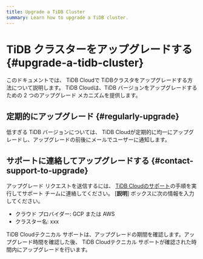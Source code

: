 ```yaml
---
title: Upgrade a TiDB Cluster
summary: Learn how to upgrade a TiDB cluster.
---
```


# TiDB クラスターをアップグレードする {#upgrade-a-tidb-cluster}

このドキュメントでは、 TiDB Cloudで TiDBクラスタをアップグレードする方法について説明します。 TiDB Cloudは、TiDB バージョンをアップグレードするための 2 つのアップグレード メカニズムを提供します。

## 定期的にアップグレード {#regularly-upgrade}

低すぎる TiDB バージョンについては、 TiDB Cloudが定期的に均一にアップグレードし、アップグレードの前後にメールでユーザーに通知します。

## サポートに連絡してアップグレードする {#contact-support-to-upgrade}

アップグレード リクエストを送信するには、 [TiDB Cloudのサポート](/tidb-cloud/tidb-cloud-support.md)の手順を実行してサポート チームに連絡してください。 [**説明**] ボックスに次の情報を入力してください。

-   クラウド プロバイダー: GCP または AWS
-   クラスター名: xxx

TiDB Cloudテクニカル サポートは、アップグレードの期間を確認します。アップグレード時間を確認した後、 TiDB Cloudテクニカル サポートが確認された時間内にアップグレードを行います。
